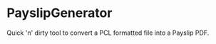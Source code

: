PayslipGenerator
================

Quick 'n' dirty tool to convert a PCL formatted file into a Payslip PDF.
